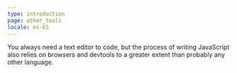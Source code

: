 ```yaml
---
type: introduction
page: other_tools
locale: es-ES
---
```


You always need a text editor to code, but the process of writing JavaScript also relies on browsers and devtools to a greater extent than probably any other language. 